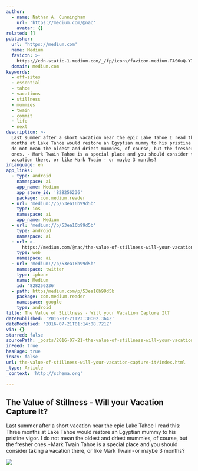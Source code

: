 ```yaml
---
author:
  - name: Nathan A. Cunningham
    url: 'https://medium.com/@nac'
    avatar: {}
related: []
publisher:
  url: 'https://medium.com'
  name: Medium
  favicon: >-
    https://cdn-static-1.medium.com/_/fp/icons/favicon-medium.TAS6uQ-Y7kcKgi0xjcYHXw.ico
  domain: medium.com
keywords:
  - off-sites
  - essential
  - tahoe
  - vacations
  - stillness
  - mummies
  - twain
  - commit
  - life
  - next
description: >-
  Last summer after a short vacation near the epic Lake Tahoe I read this: Three
  months at Lake Tahoe would restore an Egyptian mummy to his pristine vigor. I
  do not mean the oldest and driest mummies, of course, but the fresher
  ones. - Mark Twain Tahoe is a special place and you should consider taking a
  vacation there, or like Mark Twain - or maybe 3 months?
inLanguage: en
app_links:
  - type: android
    namespace: ai
    app_name: Medium
    app_store_id: '828256236'
    package: com.medium.reader
  - url: 'medium://p/53ea16b99d5b'
    type: ios
    namespace: ai
    app_name: Medium
  - url: 'medium://p/53ea16b99d5b'
    type: android
    namespace: ai
  - url: >-
      https://medium.com/@nac/the-value-of-stillness-will-your-vacation-capture-it-53ea16b99d5b
    type: web
    namespace: ai
  - url: 'medium://p/53ea16b99d5b'
    namespace: twitter
    type: iphone
    name: Medium
    id: '828256236'
  - path: https/medium.com/p/53ea16b99d5b
    package: com.medium.reader
    namespace: google
    type: android
title: The Value of Stillness - Will your Vacation Capture It?
datePublished: '2016-07-21T23:30:02.364Z'
dateModified: '2016-07-21T01:14:08.721Z'
via: {}
starred: false
sourcePath: _posts/2016-07-21-the-value-of-stillness-will-your-vacation-capture-it.md
inFeed: true
hasPage: true
inNav: false
url: the-value-of-stillness-will-your-vacation-capture-it/index.html
_type: Article
_context: 'http://schema.org'

---
```

<article style=""><h1>The Value of Stillness - Will your Vacation Capture It?</h1><p>Last summer after a short vacation near the epic Lake Tahoe I read this: Three months at Lake Tahoe would restore an Egyptian mummy to his pristine vigor. I do not mean the oldest and driest mummies, of course, but the fresher ones. - Mark Twain Tahoe is a special place and you should consider taking a vacation there, or like Mark Twain - or maybe 3 months?</p><img src="https://cdn-images-1.medium.com/max/1200/1*VySNgzj788pdYSjHOlGTIA.jpeg" /></article>